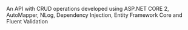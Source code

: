 An API with CRUD operations developed using ASP.NET CORE 2, AutoMapper, NLog, Dependency Injection, Entity Framework Core and Fluent Validation

